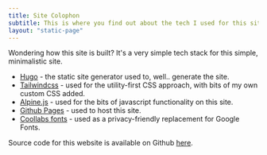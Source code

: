 ```yaml
---
title: Site Colophon
subtitle: This is where you find out about the tech I used for this site
layout: "static-page"
---
```


Wondering how this site is built? It's a very simple tech stack for this simple, minimalistic site.

- [Hugo](https://gohugo.io) - the static site generator used to, well.. generate the site.
- [Tailwindcss](https://tailwindcss.com/) - used for the utility-first CSS approach, with bits of my own custom CSS added.
- [Alpine.js](https://alpinejs.dev/) - used for the bits of javascript functionality on this site.
- [Github Pages](https://pages.github.com/) - used to host this site.
- [Coollabs fonts](https://fonts.coollabs.io/) - used as a privacy-friendly replacement for Google Fonts.


Source code for this website is available on Github [here](https://github.com/Correct-Syntax/correct-syntax.github.io).
